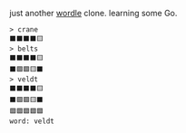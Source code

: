 just another [wordle](https://www.nytimes.com/games/wordle/index.html) clone. learning some Go.

```
> crane
⬛⬛⬛⬛🟨
> belts
⬛⬛⬛⬛🟨
⬛🟩🟩🟨⬛
> veldt
⬛⬛⬛⬛🟨
⬛🟩🟩🟨⬛
🟩🟩🟩🟩🟩
word: veldt
```
